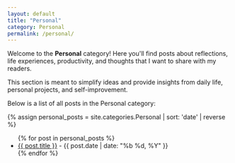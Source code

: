 ```yaml
---
layout: default
title: "Personal"
category: Personal
permalink: /personal/
---
```


Welcome to the **Personal** category! Here you'll find posts about reflections, life experiences, productivity, and thoughts that I want to share with my readers.  

This section is meant to simplify ideas and provide insights from daily life, personal projects, and self-improvement.

Below is a list of all posts in the Personal category:

{% assign personal_posts = site.categories.Personal | sort: 'date' | reverse %}
<ul>
  {% for post in personal_posts %}
    <li><a href="{{ post.url | relative_url }}">{{ post.title }}</a> - {{ post.date | date: "%b %d, %Y" }}</li>
  {% endfor %}
</ul>
